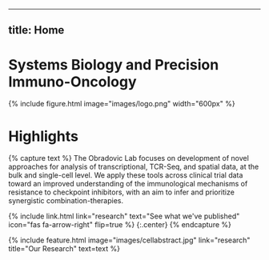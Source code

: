 <meta name="google-site-verification" content="kph6wMQa-bXGSREgriR4aoktFv1dOK_Y0jODPOAQZC0" />

---
title: Home
---

# Systems Biology and Precision Immuno-Oncology

{%
  include figure.html
  image="images/logo.png"
  width="600px"
%}

# Highlights

{% capture text %}
The Obradovic Lab focuses on development of novel approaches for analysis of transcriptional, TCR-Seq, and spatial data, at the bulk and single-cell level. We apply these tools across clinical trial data toward an improved understanding of the immunological mechanisms of resistance to checkpoint inhibitors, with an aim to infer and prioritize synergistic combination-therapies.

{%
  include link.html
  link="research"
  text="See what we've published"
  icon="fas fa-arrow-right"
  flip=true
%}
{:.center}
{% endcapture %}

{%
  include feature.html
  image="images/cellabstract.jpg"
  link="research"
  title="Our Research"
  text=text
%}
